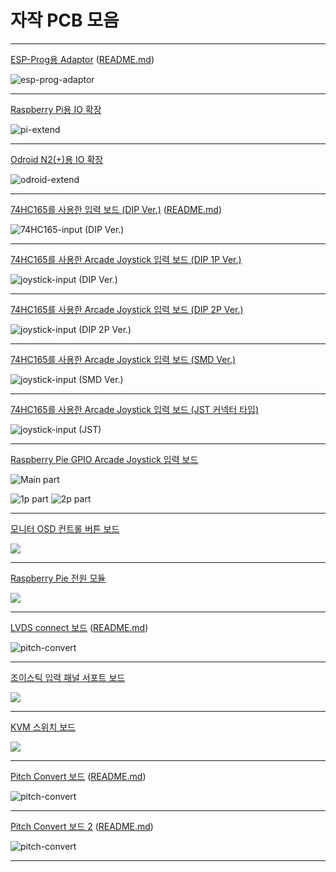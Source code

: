 # 자작 PCB 모음


---

[ESP-Prog용 Adaptor](esp-prog-adaptor/) 
([README.md](esp-prog-adaptor/README.md))

![esp-prog-adaptor](esp-prog-adaptor/images/sample_01.jpg)

---

[Raspberry Pi용 IO 확장](https://github.com/amos42/pcb_gpio_extend/tree/master/rasp_gpio_extend/)

![pi-extend](https://github.com/amos42/pcb_gpio_extend/raw/master/rasp_gpio_extend/images/sample_01.jpg)

---

[Odroid N2(+)용 IO 확장](https://github.com/amos42/pcb_gpio_extend/tree/master/odroid_gpio_extend/)

![odroid-extend](https://github.com/amos42/pcb_gpio_extend/raw/master/odroid_gpio_extend/images/sample_01.jpg)

---

[74HC165를 사용한 입력 보드 (DIP Ver.)](input-74hc165/)
([README.md](input-74hc165/README.md))

![74HC165-input (DIP Ver.)](input-74hc165/images/sample_01.jpg)

---

[74HC165를 사용한 Arcade Joystick 입력 보드 (DIP 1P Ver.)](https://github.com/amos42/pcb_joystick_input/tree/master/joystick_74hc165_input_1p/)

![joystick-input (DIP Ver.)](https://github.com/amos42/pcb_joystick_input/raw/master/joystick_74hc165_input_1p/images/sample_01.jpg)

---

[74HC165를 사용한 Arcade Joystick 입력 보드 (DIP 2P Ver.)](https://github.com/amos42/pcb_joystick_input/tree/master/joystick_74hc165_input/)

![joystick-input (DIP 2P Ver.)](https://github.com/amos42/pcb_joystick_input/raw/master/joystick_74hc165_input/images/sample_01.jpg)

---

[74HC165를 사용한 Arcade Joystick 입력 보드 (SMD Ver.)](https://github.com/amos42/pcb_joystick_input/tree/master/joystick_74hc165_input_smd/)

![joystick-input (SMD Ver.)](https://github.com/amos42/pcb_joystick_input/raw/master/joystick_74hc165_input_smd/images/sample_01.jpg)

---

[74HC165를 사용한 Arcade Joystick 입력 보드 (JST 커넥터 타입)](https://github.com/amos42/pcb_joystick_input/tree/master/joystick_74hc165_input_jst/)

![joystick-input (JST)](https://github.com/amos42/pcb_joystick_input/raw/master/joystick_74hc165_input_jst/images/sample_01.jpg)

---

[Raspberry Pie GPIO Arcade Joystick 입력 보드](https://github.com/amos42/pcb_joystick_input/tree/master/joystick_gpio_input/)

![Main part](https://github.com/amos42/pcb_joystick_input/raw/master/joystick_gpio_input/joystick_gpio_input_main_part/images/joystick_gpio_input_main_part_sample_image_1.jpg)

![1p part](https://github.com/amos42/pcb_joystick_input/raw/master/joystick_gpio_input/joystick_gpio_input_1p_rasp_part/images/joystick_gpio_input_1p_rasp_part_sample_image_1.jpg)
![2p part](https://github.com/amos42/pcb_joystick_input/raw/master/joystick_gpio_input/joystick_gpio_input_2p_rasp_part/images/joystick_gpio_input_2p_rasp_part_sample_image_1.jpg)

---

[모니터 OSD 컨트롤 버튼 보드](https://github.com/amos42/pcb_monitor_osd_control/)

![](https://github.com/amos42/pcb_monitor_osd_control/raw/master/monitor_osd_control/images/sample_01.jpg)

---

[Raspberry Pie 전원 모듈](https://github.com/amos42/pcb_rasp_power_module/)

![](https://github.com/amos42/pcb_rasp_power_module/raw/master/rasp_power_module/images/rasp_power_module.jpg)

---

[LVDS connect 보드](lvds-connect/)
([README.md](lvds-connect/README.md))

![pitch-convert](lvds-connect/images/sample_01.jpg)

---

[조이스틱 입력 패널 서포트 보드](https://github.com/amos42/pcb_joystick_input/tree/master/arcade_input_panel_support/)

![](https://github.com/amos42/pcb_joystick_input/raw/master/arcade_input_panel_support/images/sample_01.jpg)

---

[KVM 스위치 보드](https://github.com/amos42/pcb_kvm_extend/tree/master/kvm_switch/)

![](https://github.com/amos42/pcb_kvm_extend/raw/master/kvm_switch/images/sample_01.jpg)

---

[Pitch Convert 보드](pitch-convert/)
([README.md](pitch-convert/README.md))

![pitch-convert](pitch-convert/images/sample_01.jpg)

---

[Pitch Convert 보드 2](pitch-convert2/)
([README.md](pitch-convert2/README.md))

![pitch-convert](pitch-convert2/images/sample_01.jpg)

---
